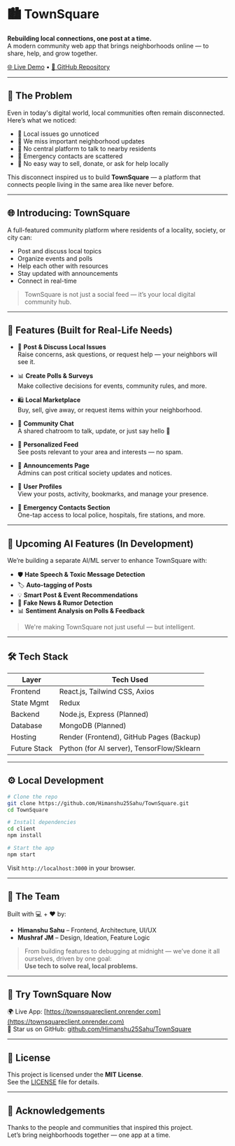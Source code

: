 # 🏙️ TownSquare

**Rebuilding local connections, one post at a time.**  
A modern community web app that brings neighborhoods online — to share, help, and grow together.

[🌐 Live Demo](https://townsquareclient.onrender.com) • [📂 GitHub Repository](https://github.com/Himanshu25Sahu/TownSquare)

---

## 💬 The Problem

Even in today's digital world, local communities often remain disconnected.  
Here’s what we noticed:

- 🚫 Local issues go unnoticed  
- 🚫 We miss important neighborhood updates  
- 🚫 No central platform to talk to nearby residents  
- 🚫 Emergency contacts are scattered  
- 🚫 No easy way to sell, donate, or ask for help locally  

This disconnect inspired us to build **TownSquare** — a platform that connects people living in the same area like never before.

---

## 🌐 Introducing: TownSquare

A full-featured community platform where residents of a locality, society, or city can:

- Post and discuss local topics
- Organize events and polls
- Help each other with resources
- Stay updated with announcements
- Connect in real-time

> TownSquare is not just a social feed — it’s your local digital community hub.

---

## 🔑 Features (Built for Real-Life Needs)

- 📢 **Post & Discuss Local Issues**  
  Raise concerns, ask questions, or request help — your neighbors will see it.

- 📊 **Create Polls & Surveys**  
  Make collective decisions for events, community rules, and more.

- 🛍️ **Local Marketplace**  
  Buy, sell, give away, or request items within your neighborhood.

- 💬 **Community Chat**  
  A shared chatroom to talk, update, or just say hello 👋

- 🏡 **Personalized Feed**  
  See posts relevant to your area and interests — no spam.

- 📣 **Announcements Page**  
  Admins can post critical society updates and notices.

- 👤 **User Profiles**  
  View your posts, activity, bookmarks, and manage your presence.

- 🚨 **Emergency Contacts Section**  
  One-tap access to local police, hospitals, fire stations, and more.

---

## 🧠 Upcoming AI Features (In Development)

We’re building a separate AI/ML server to enhance TownSquare with:

- 🛡️ **Hate Speech & Toxic Message Detection**
- 🏷️ **Auto-tagging of Posts**
- 💡 **Smart Post & Event Recommendations**
- 🚨 **Fake News & Rumor Detection**
- 📊 **Sentiment Analysis on Polls & Feedback**

> We're making TownSquare not just useful — but intelligent.

---

## 🛠️ Tech Stack

| Layer         | Tech Used                                |
|---------------|-------------------------------------------|
| Frontend      | React.js, Tailwind CSS, Axios             |
| State Mgmt    | Redux                                     |
| Backend       | Node.js, Express (Planned)                |
| Database      | MongoDB (Planned)                         |
| Hosting       | Render (Frontend), GitHub Pages (Backup)  |
| Future Stack  | Python (for AI server), TensorFlow/Sklearn|

---

## ⚙️ Local Development

```bash
# Clone the repo
git clone https://github.com/Himanshu25Sahu/TownSquare.git
cd TownSquare

# Install dependencies
cd client
npm install

# Start the app
npm start
```

Visit `http://localhost:3000` in your browser.

---

## 👥 The Team

Built with 💻 + ❤️ by:

- **Himanshu Sahu** – Frontend, Architecture, UI/UX  
- **Mushraf JM** – Design, Ideation, Feature Logic

> From building features to debugging at midnight — we’ve done it all ourselves, driven by one goal:  
**Use tech to solve real, local problems.**

---

## 🚀 Try TownSquare Now

🌍 Live App: [https://townsquareclient.onrender.com](https://townsquareclient.onrender.com)  
🌟 Star us on GitHub: [github.com/Himanshu25Sahu/TownSquare](https://github.com/Himanshu25Sahu/TownSquare)

---

## 📄 License

This project is licensed under the **MIT License**.  
See the [LICENSE](LICENSE) file for details.

---

## 🙌 Acknowledgements

Thanks to the people and communities that inspired this project.  
Let’s bring neighborhoods together — one app at a time.

